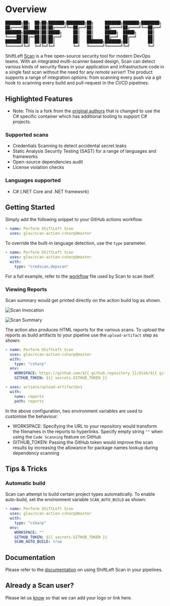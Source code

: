 # Overview

```bash
███████╗██╗  ██╗██╗███████╗████████╗██╗     ███████╗███████╗████████╗    ███████╗ ██████╗ █████╗ ███╗   ██╗
██╔════╝██║  ██║██║██╔════╝╚══██╔══╝██║     ██╔════╝██╔════╝╚══██╔══╝    ██╔════╝██╔════╝██╔══██╗████╗  ██║
███████╗███████║██║█████╗     ██║   ██║     █████╗  █████╗     ██║       ███████╗██║     ███████║██╔██╗ ██║
╚════██║██╔══██║██║██╔══╝     ██║   ██║     ██╔══╝  ██╔══╝     ██║       ╚════██║██║     ██╔══██║██║╚██╗██║
███████║██║  ██║██║██║        ██║   ███████╗███████╗██║        ██║       ███████║╚██████╗██║  ██║██║ ╚████║
╚══════╝╚═╝  ╚═╝╚═╝╚═╝        ╚═╝   ╚══════╝╚══════╝╚═╝        ╚═╝       ╚══════╝ ╚═════╝╚═╝  ╚═╝╚═╝  ╚═══╝
```

ShiftLeft [Scan](https://slscan.io) is a free open-source security tool for modern DevOps teams. With an integrated multi-scanner based design, Scan can detect various kinds of security flaws in your application and infrastructure code in a single fast scan without the need for any _remote server_! The product supports a range of integration options: from scanning every push via a git hook to scanning every build and pull-request in the CI/CD pipelines.

## Highlighted Features
* Note: This is a fork from the [original authors](https://github.com/ShiftLeftSecurity/scan-action) that is changed to use the C# specific container which has additional tooling to support C# projects.

### Supported scans

- Credentials Scanning to detect accidental secret leaks
- Static Analysis Security Testing (SAST) for a range of languages and frameworks
- Open-source dependencies audit
- License violation checks

### Languages supported

- C# (.NET Core and .NET framework)

## Getting Started

Simply add the following snippet to your GitHub actions workflow.

```yaml
- name: Perform ShiftLeft Scan
  uses: glav/scan-action-csharp@master
```

To override the built-in language detection, use the `type` parameter.

```yaml
- name: Perform ShiftLeft Scan
  uses: glav/scan-action-csharp@master
  with:
    type: "credscan,depscan"
```

For a full example, refer to the [workflow](https://github.com/ShiftLeftSecurity/sast-scan/blob/master/.github/workflows/pythonapp.yml) file used by Scan to scan itself.

### Viewing Reports

Scan summary would get printed directly on the action build log as shown.

![Scan Invocation](docs/scan-invocation.png)

![Scan Summary](docs/scan-summary.png)

The action also produces HTML reports for the various scans. To upload the reports as build artifacts to your pipeline use the `upload-artifact` step as shown:

```yaml
- name: Perform ShiftLeft Scan
  uses: glav/scan-action-csharp@master
  with:
    type: "csharp"
  env:
    WORKSPACE: https://github.com/${{ github.repository }}/blob/${{ github.sha }}
    GITHUB_TOKEN: ${{ secrets.GITHUB_TOKEN }}

- uses: actions/upload-artifact@v1
  with:
    name: reports
    path: reports
```

In the above configuration, two environment variables are used to customise the behaviour:

- WORKSPACE: Specifying the URL to your repository would transform the filenames in the reports to hyperlinks. Specify empty string `""` when using the `Code Scanning` feature on GitHub
- GITHUB_TOKEN: Passing the GitHub token would improve the scan results by increasing the allowance for package names lookup during dependency scanning

## Tips & Tricks

### Automatic build

Scan can attempt to build certain project types automatically. To enable auto-build, set the environment variable `SCAN_AUTO_BUILD` as shown:

```yaml
- name: Perform ShiftLeft Scan
  uses: glav/scan-action-csharp@master
  with:
    type: "csharp"
  env:
    WORKSPACE: ""
    GITHUB_TOKEN: ${{ secrets.GITHUB_TOKEN }}
    SCAN_AUTO_BUILD: true
```

## Documentation

Please refer to the [documentation](https://slscan.io) on using ShiftLeft Scan in your pipelines.

## Already a Scan user?

Please let us [know](https://github.com/ShiftLeftSecurity/sast-scan/issues) so that we can add your logo or link here.
